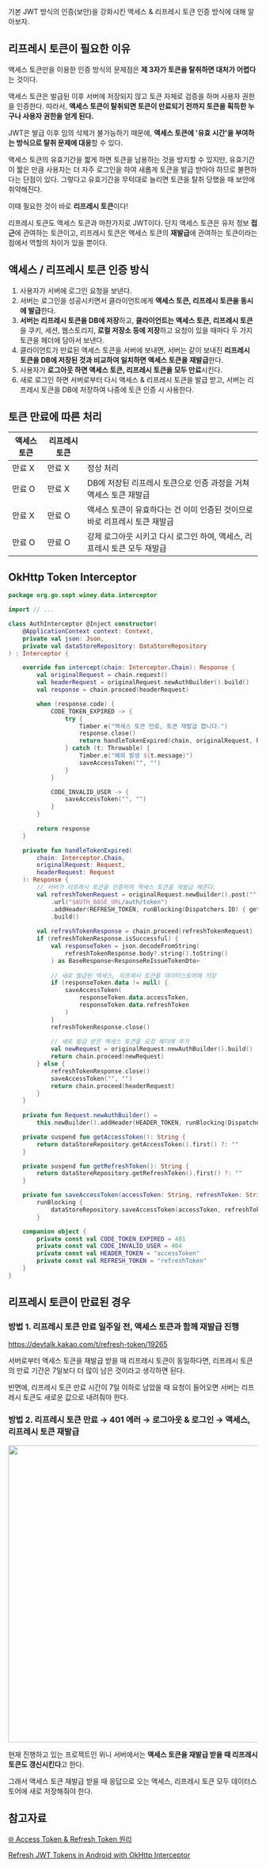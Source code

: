 기본 JWT 방식의 인증(보안)을 강화시킨 액세스 & 리프레시 토큰 인증 방식에 대해 알아보자. 

## 리프레시 토큰이 필요한 이유

액세스 토큰만을 이용한 인증 방식의 문제점은 **제 3자가 토큰을 탈취하면 대처가 어렵다**는 것이다. 

액세스 토큰은 발급된 이후 서버에 저장되지 않고 토큰 자체로 검증을 하며 사용자 권한을 인증한다. 따라서, **액세스 토큰이 탈취되면 토큰이 만료되기 전까지 토큰을 획득한 누구나 사용자 권한을 얻게 된다.** 

JWT은 발급 이후 임의 삭제가 불가능하기 때문에, **액세스 토큰에 '유효 시간'을 부여하는 방식으로 탈취 문제에 대응**할 수 있다. 

액세스 토큰의 유효기간을 짧게 하면 토큰을 남용하는 것을 방지할 수 있지만, 유효기간이 짧은 만큼 사용자는 더 자주 로그인을 하여 새롭게 토큰을 발급 받아야 하므로 불편하다는 단점이 있다. 그렇다고 유효기간을 무턱대로 늘리면 토큰을 탈취 당했을 때 보안에 취약해진다. 

이때 필요한 것이 바로 **리프레시 토큰**이다! 

리프레시 토큰도 액세스 토큰과 마찬가지로 JWT이다. 단지 액세스 토큰은 유저 정보 **접근**에 관여하는 토큰이고, 리프레시 토큰은 액세스 토큰의 **재발급**에 관여하는 토큰이라는 점에서 역할의 차이가 있을 뿐이다. 

## 액세스 / 리프레시 토큰 인증 방식

1. 사용자가 서버에 로그인 요청을 보낸다. 
2. 서버는 로그인을 성공시키면서 클라이언트에게 **액세스 토큰, 리프레시 토큰을 동시에 발급**한다. 
3. **서버는 리프레시 토큰을 DB에 저장**하고, **클라이언트는 액세스 토큰, 리프레시 토큰**을 쿠키, 세션, 웹스토리지, **로컬 저장소 등에 저장**하고 요청이 있을 때마다 두 가지 토큰을 헤더에 담아서 보낸다. 
4. 클라이언트가 만료된 액세스 토큰을 서버에 보내면, 서버는 같이 보내진 **리프레시 토큰을 DB에 저장된 것과 비교하여 일치하면 액세스 토큰을 재발급**한다. 
5. 사용자가 **로그아웃 하면 액세스 토큰, 리프레시 토큰을 모두 만료**시킨다. 
6. 새로 로그인 하면 서버로부터 다시 액세스 & 리프레시 토큰을 발급 받고, 서버는 리프레시 토큰을 DB에 저장하여 나중에 토큰 인증 시 사용한다. 

## 토큰 만료에 따른 처리 

| 액세스 토큰 | 리프레시 토큰  |  |
| --- | --- | --- |
| 만료 X | 만료 X | 정상 처리  |
| 만료 O | 만료 X | DB에 저장된 리프레시 토큰으로 인증 과정을 거쳐 액세스 토큰 재발급  |
| 만료 X | 만료 O | 액세스 토큰이 유효하다는 건 이미 인증된 것이므로 바로 리프레시 토큰 재발급  |
| 만료 O | 만료 O | 강제 로그아웃 시키고 다시 로그인 하여, 액세스, 리프레시 토큰 모두 재발급  |

## OkHttp Token Interceptor

[](https://www.notion.so/3647902f79bb40d9b307178ecbadc0a9?pvs=21) 

```kotlin
package org.go.sopt.winey.data.interceptor

import // ...

class AuthInterceptor @Inject constructor(
    @ApplicationContext context: Context,
    private val json: Json,
    private val dataStoreRepository: DataStoreRepository
) : Interceptor {

    override fun intercept(chain: Interceptor.Chain): Response {        
        val originalRequest = chain.request()
        val headerRequest = originalRequest.newAuthBuilder().build()
        val response = chain.proceed(headerRequest)

        when (response.code) {
            CODE_TOKEN_EXPIRED -> { 
                try {
                    Timber.e("액세스 토큰 만료, 토큰 재발급 합니다.")
                    response.close()
                    return handleTokenExpired(chain, originalRequest, headerRequest)
                } catch (t: Throwable) {
                    Timber.e("예외 발생 ${t.message}")
                    saveAccessToken("", "")
                }
            }

            CODE_INVALID_USER -> {
                saveAccessToken("", "")
            }
        }
        
        return response
    }

    private fun handleTokenExpired(
        chain: Interceptor.Chain,
        originalRequest: Request,
        headerRequest: Request
    ): Response {
        // 서버가 리프레시 토큰을 인증하여 액세스 토큰을 재발급 해준다. 
        val refreshTokenRequest = originalRequest.newBuilder().post("".toRequestBody())
            .url("$AUTH_BASE_URL/auth/token")
            .addHeader(REFRESH_TOKEN, runBlocking(Dispatchers.IO) { getRefreshToken() })
            .build()
            
        val refreshTokenResponse = chain.proceed(refreshTokenRequest)
        if (refreshTokenResponse.isSuccessful) {
            val responseToken = json.decodeFromString(
                refreshTokenResponse.body?.string().toString()
            ) as BaseResponse<ResponseReIssueTokenDto>
            
            // 새로 발급된 액세스, 리프레시 토큰을 데이터스토어에 저장 
            if (responseToken.data != null) {
                saveAccessToken(
                    responseToken.data.accessToken,
                    responseToken.data.refreshToken
                )
            }
            refreshTokenResponse.close()
            
            // 새로 발급 받은 액세스 토큰을 요청 헤더에 추가 
            val newRequest = originalRequest.newAuthBuilder().build()
            return chain.proceed(newRequest)
        } else {
            refreshTokenResponse.close()
            saveAccessToken("", "")
            return chain.proceed(headerRequest)
        }
    }
    
    private fun Request.newAuthBuilder() =
        this.newBuilder().addHeader(HEADER_TOKEN, runBlocking(Dispatchers.IO) { getAccessToken() })

    private suspend fun getAccessToken(): String {
        return dataStoreRepository.getAccessToken().first() ?: ""
    }

    private suspend fun getRefreshToken(): String {
        return dataStoreRepository.getRefreshToken().first() ?: ""
    }

    private fun saveAccessToken(accessToken: String, refreshToken: String) =
        runBlocking {
            dataStoreRepository.saveAccessToken(accessToken, refreshToken)
        }

    companion object {
        private const val CODE_TOKEN_EXPIRED = 401
        private const val CODE_INVALID_USER = 404
        private const val HEADER_TOKEN = "accessToken"
        private const val REFRESH_TOKEN = "refreshToken"
    }
}
```

## 리프레시 토큰이 만료된 경우

### 방법 1. 리프레시 토큰 만료 일주일 전, 액세스 토큰과 함께 재발급 진행

https://devtalk.kakao.com/t/refresh-token/19265

서버로부터 액세스 토큰을 재발급 받을 때 리프레시 토큰이 동일하다면, 리프레시 토큰의 만료 기간은 7일보다 더 많이 남은 것이라고 생각하면 된다. 

반면에, 리프레시 토큰 만료 시간이 7일 이하로 남았을 때 요청이 들어오면 서버는 리프레시 토큰도 새로운 값으로 내려줘야 한다. 

### 방법 2. 리프레시 토큰 만료 → 401 에러 → 로그아웃 & 로그인 → 액세스, 리프레시 토큰 재발급

<img width="600" src="https://github.com/leeeha/Android-TIL/assets/68090939/3e369cb7-03c0-4a0f-a210-e624f92f2c13"/>

현재 진행하고 있는 프로젝트인 위니 서버에서는 **액세스 토큰을 재발급 받을 때 리프레시 토큰도 갱신시킨다**고 한다. 

그래서 액세스 토큰 재발급 받을 때 응답으로 오는 액세스, 리프레시 토큰 모두 데이터스토어에 새로 저장해줘야 한다. 

## 참고자료

[🌐 Access Token & Refresh Token 원리](https://inpa.tistory.com/entry/WEB-📚-Access-Token-Refresh-Token-원리-feat-JWT)

[Refresh JWT Tokens in Android with OkHttp Interceptor](https://proandroiddev.com/refresh-jwt-tokens-in-android-with-okhttp-interceptor-575aaa4b6)